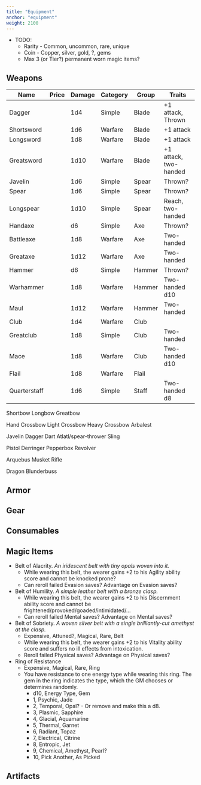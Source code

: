 ```yaml
---
title: "Equipment"
anchor: "equipment"
weight: 2100
---
```


- TODO:
  - Rarity - Common, uncommon, rare, unique
  - Coin - Copper, silver, gold, ?, gems
  - Max 3 (or Tier?) permanent worn magic items?

## Weapons

| Name       | Price | Damage | Category | Group   | Traits |
|------------|-------|--------|----------|---------|--------|
| Dagger     |       | 1d4    | Simple   | Blade   | +1 attack, Thrown |
| Shortsword |       | 1d6    | Warfare  | Blade   | +1 attack |
| Longsword  |       | 1d8    | Warfare  | Blade   | +1 attack |
| Greatsword |       | 1d10   | Warfare  | Blade   | +1 attack, two-handed |
| Javelin    |       | 1d6    | Simple   | Spear   | Thrown? |
| Spear      |       | 1d6    | Simple   | Spear   | Thrown? |
| Longspear  |       | 1d10   | Simple   | Spear   | Reach, two-handed |
| Handaxe    |       | d6     | Simple   | Axe     | Thrown? |
| Battleaxe  |       | 1d8    | Warfare  | Axe     | Two-handed |
| Greataxe   |       | 1d12   | Warfare  | Axe     | Two-handed |
| Hammer     |       | d6     | Simple   | Hammer  | Thrown? |
| Warhammer  |       | 1d8    | Warfare  | Hammer  | Two-handed d10 |
| Maul       |       | 1d12   | Warfare  | Hammer  | Two-handed |
| Club       |       | 1d4    | Warfare  | Club    |         |
| Greatclub  |       | 1d8    | Simple   | Club    | Two-handed |
| Mace       |       | 1d8    | Warfare  | Club    | Two-handed d10 |
| Flail      |       | 1d8    | Warfare  | Flail   |  |
| Quarterstaff |     | 1d6    | Simple   | Staff   | Two-handed d8 |

Shortbow
Longbow
Greatbow

Hand Crossbow
Light Crossbow
Heavy Crossbow
Arbalest

Javelin
Dagger
Dart
Atlatl/spear-thrower
Sling

Pistol
Derringer
Pepperbox
Revolver

Arquebus
Musket
Rifle

Dragon
Blunderbuss

## Armor

## Gear

## Consumables

## Magic Items

- Belt of Alacrity. *An iridescent belt with tiny opals woven into it.*
  - While wearing this belt, the wearer gains +2 to his Agility ability score and cannot be knocked prone?
  - Can reroll failed Evasion saves? Advantage on Evasion saves?
- Belt of Humility. *A simple leather belt with a bronze clasp.*
  - While wearing this belt, the wearer gains +2 to his Discernment ability score and cannot be frightened/provoked/goaded/intimidated/...
  - Can reroll failed Mental saves? Advantage on Mental saves?
- Belt of Sobriety. *A woven silver belt with a single brilliantly-cut amethyst at the clasp.*
  - Expensive, Attuned?, Magical, Rare, Belt
  - While wearing this belt, the wearer gains +2 to his Vitality ability score and suffers no ill effects from intoxication.
  - Reroll failed Physical saves? Advantage on Physical saves?
- Ring of Resistance
  - Expensive, Magical, Rare, Ring
  - You have resistance to one energy type while wearing this ring. The gem in the ring indicates the type, which the GM chooses or determines randomly.
    - d10, Energy Type, Gem
    - 1, Psychic, Jade
    - 2, Temporal, Opal? - Or remove and make this a d8.
    - 3, Plasmic, Sapphire
    - 4, Glacial, Aquamarine
    - 5, Thermal, Garnet
    - 6, Radiant, Topaz
    - 7, Electrical, Citrine
    - 8, Entropic, Jet
    - 9, Chemical, Amethyst, Pearl?
    - 10, Pick Another, As Picked

## Artifacts
